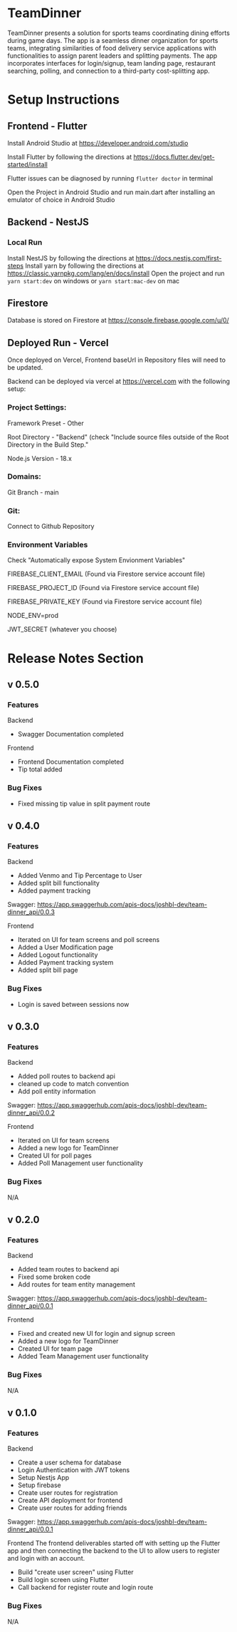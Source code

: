 # TeamDinner
TeamDinner presents a solution for sports teams coordinating dining efforts during game days.
The app is a seamless dinner organization for sports teams, integrating similarities of food delivery
service applications with functionalities to assign parent leaders and splitting payments.
The app incorporates interfaces for login/signup, team landing page, restaurant searching, polling, 
and connection to a third-party cost-splitting app.


# Setup Instructions
## Frontend - Flutter
Install Android Studio at https://developer.android.com/studio

Install Flutter by following the directions at https://docs.flutter.dev/get-started/install

Flutter issues can be diagnosed by running ```flutter doctor``` in terminal

Open the Project in Android Studio and run main.dart after installing an emulator of choice in Android Studio

## Backend - NestJS
### Local Run
Install NestJS by following the directions at https://docs.nestjs.com/first-steps
Install yarn by following the directions at https://classic.yarnpkg.com/lang/en/docs/install
Open the project and run ```yarn start:dev``` on windows or ```yarn start:mac-dev``` on mac

## Firestore
Database is stored on Firestore at https://console.firebase.google.com/u/0/

## Deployed Run - Vercel

Once deployed on Vercel, Frontend baseUrl in Repository files will need to be updated.

Backend can be deployed via vercel at https://vercel.com with the following setup:
### Project Settings:
Framework Preset - Other

Root Directory - "Backend" (check "Include source files outside of the Root Directory in the Build Step."

Node.js Version - 18.x
### Domains:
Git Branch - main
### Git:
Connect to Github Repository
### Environment Variables
Check "Automatically expose System Envionment Variables"

FIREBASE_CLIENT_EMAIL (Found via Firestore service account file)

FIREBASE_PROJECT_ID (Found via Firestore service account file)

FIREBASE_PRIVATE_KEY (Found via Firestore service account file)

NODE_ENV=prod

JWT_SECRET (whatever you choose)

# Release Notes Section

## v 0.5.0
### Features
Backend
* Swagger Documentation completed

Frontend
* Frontend Documentation completed
* Tip total added

### Bug Fixes
* Fixed missing tip value in split payment route

## v 0.4.0
### Features
Backend
* Added Venmo and Tip Percentage to User
* Added split bill functionality
* Added payment tracking

Swagger: https://app.swaggerhub.com/apis-docs/joshbl-dev/team-dinner_api/0.0.3

Frontend
* Iterated on UI for team screens and poll screens
* Added a User Modification page
* Added Logout functionality
* Added Payment tracking system
* Added split bill page

### Bug Fixes
* Login is saved between sessions now

## v 0.3.0
### Features
Backend
* Added poll routes to backend api
* cleaned up code to match convention
* Add poll entity information

Swagger: https://app.swaggerhub.com/apis-docs/joshbl-dev/team-dinner_api/0.0.2

Frontend
* Iterated on UI for team screens
* Added a new logo for TeamDinner
* Created UI for poll pages
* Added Poll Management user functionality

### Bug Fixes
N/A

## v 0.2.0
### Features
Backend
* Added team routes to backend api
* Fixed some broken code
* Add routes for team entity management

Swagger: https://app.swaggerhub.com/apis-docs/joshbl-dev/team-dinner_api/0.0.1

Frontend
* Fixed and created new UI for login and signup screen
* Added a new logo for TeamDinner
* Created UI for team page
* Added Team Management user functionality

### Bug Fixes
N/A


## v 0.1.0
### Features
Backend
* Create a user schema for database
* Login Authentication with JWT tokens
* Setup Nestjs App
* Setup firebase
* Create user routes for registration
* Create API deployment for frontend
* Create user routes for adding friends 

Swagger: https://app.swaggerhub.com/apis-docs/joshbl-dev/team-dinner_api/0.0.1

Frontend
The frontend deliverables started off with setting up the Flutter app and then connecting the backend
to the UI to allow users to register and login with an account.
* Build "create user screen" using Flutter
* Build login screen using Flutter
* Call backend for register route and login route

### Bug Fixes
N/A

 
